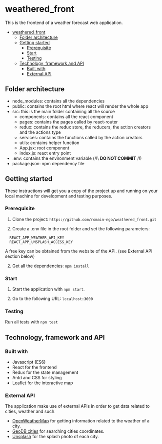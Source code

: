 # weathered_front

This is the frontend of a weather forecast web application.

- [weathered_front](#weatheredfront)
  - [Folder architecture](#folder-architecture)
  - [Getting started](#getting-started)
    - [Prerequisite](#prerequisite)
    - [Start](#start)
    - [Testing](#testing)
  - [Technology, framework and API](#technology-framework-and-api)
    - [Built with](#built-with)
    - [External API](#external-api)

## Folder architecture

- node_modules: contains all the dependencies
- public: contains the root html where react will render the whole app
- src: this is the main folder containing all the source
  - components: contains all the react component
  - pages: contains the pages called by react-router
  - redux: contains the redux store, the reducers, the action creators and the actions type
  - services: contains the functions called by the action creators
  - utils: contains helper function
  - App.jsx: root component
  - index.js: react entry point
- .env: contains the environment variable (/!\ **DO NOT COMMIT** /!\)
- package.json: npm dependency file

## Getting started

These instructions will get you a copy of the project up and running on your local machine for development and testing purposes.

### Prerequisite

1. Clone the project: `https://github.com/romain-ngo/weathered_front.git`

1. Create a .env file in the root folder and set the following parameters:

```
  REACT_APP_WEATHER_API_KEY
  REACT_APP_UNSPLASH_ACCESS_KEY
```

A free key can be obtained from the website of the API. (see External API section below)

2. Get all the dependencies: `npm install`

### Start

1. Start the application with `npm start`.

2. Go to the following URL: `localhost:3000`

### Testing

Run all tests with `npm test`

## Technology, framework and API

### Built with

- Javascript (ES6)
- React for the frontend
- Redux for the state management
- Antd and CSS for styling
- Leaflet for the interactive map

### External API

The application make use of external APIs in order to get data related to cities, weather and such.

- [OpenWeatherMap](https://openweathermap.org/api) for getting information related to the weather of a city.
- [GeoDB cities](http://geodb-cities-api.wirefreethought.com/) for searching cities coordinates.
- [Unsplash](https://unsplash.com/developers) for the splash photo of each city.
